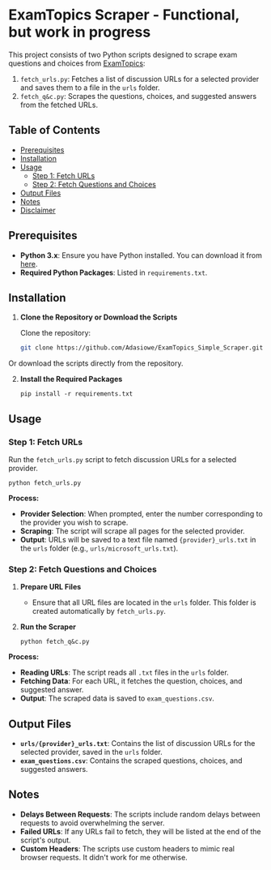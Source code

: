
# ExamTopics Scraper - Functional, but work in progress

This project consists of two Python scripts designed to scrape exam questions and choices from [ExamTopics](https://www.examtopics.com):

1. `fetch_urls.py`: Fetches a list of discussion URLs for a selected provider and saves them to a file in the `urls` folder.
2. `fetch_q&c.py`: Scrapes the questions, choices, and suggested answers from the fetched URLs.

## Table of Contents

- [Prerequisites](#prerequisites)
- [Installation](#installation)
- [Usage](#usage)
  - [Step 1: Fetch URLs](#step-1-fetch-urls)
  - [Step 2: Fetch Questions and Choices](#step-2-fetch-questions-and-choices)
- [Output Files](#output-files)
- [Notes](#notes)
- [Disclaimer](#disclaimer)

## Prerequisites

- **Python 3.x**: Ensure you have Python installed. You can download it from [here](https://www.python.org/downloads/).
- **Required Python Packages**: Listed in `requirements.txt`.

## Installation

1. **Clone the Repository or Download the Scripts**

   Clone the repository:

   ```bash
   git clone https://github.com/Adasiowe/ExamTopics_Simple_Scraper.git
Or download the scripts directly from the repository.
    
2.  **Install the Required Packages**
    
    `pip install -r requirements.txt` 
    

## Usage

### Step 1: Fetch URLs

Run the `fetch_urls.py` script to fetch discussion URLs for a selected provider.

`python fetch_urls.py` 

**Process:**

-   **Provider Selection**: When prompted, enter the number corresponding to the provider you wish to scrape.
-   **Scraping**: The script will scrape all pages for the selected provider.
-   **Output**: URLs will be saved to a text file named `{provider}_urls.txt` in the `urls` folder (e.g., `urls/microsoft_urls.txt`).

### Step 2: Fetch Questions and Choices

1.  **Prepare URL Files**
    
    -   Ensure that all URL files are located in the `urls` folder. This folder is created automatically by `fetch_urls.py`.
2.  **Run the Scraper**
    
    `python fetch_q&c.py` 
    

**Process:**

-   **Reading URLs**: The script reads all `.txt` files in the `urls` folder.
-   **Fetching Data**: For each URL, it fetches the question, choices, and suggested answer.
-   **Output**: The scraped data is saved to `exam_questions.csv`.

## Output Files

-   **`urls/{provider}_urls.txt`**: Contains the list of discussion URLs for the selected provider, saved in the `urls` folder.
-   **`exam_questions.csv`**: Contains the scraped questions, choices, and suggested answers.

## Notes

-   **Delays Between Requests**: The scripts include random delays between requests to avoid overwhelming the server.
-   **Failed URLs**: If any URLs fail to fetch, they will be listed at the end of the script's output.
-   **Custom Headers**: The scripts use custom headers to mimic real browser requests. It didn't work for me otherwise.